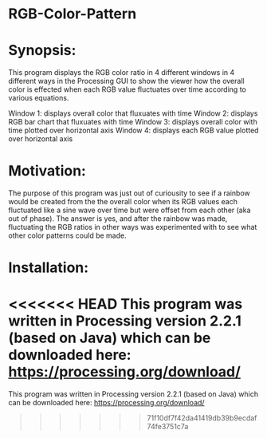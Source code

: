 # RGB-Color-Pattern

# Synopsis:

This program displays the RGB color ratio in 4 different windows in 4 different ways in the Processing GUI to show the viewer how the overall color is effected when each RGB value fluctuates over time according to various equations.

Window 1: displays overall color that fluxuates with time
Window 2: displays RGB bar chart that fluxuates with time
Window 3: displays overall color with time plotted over horizontal axis
Window 4: displays each RGB value plotted over horizontal axis



# Motivation:

The purpose of this program was just out of curiousity to see if a rainbow would be created from the the overall color when its RGB values each fluctuated like a sine wave over time but were offset from each other (aka out of phase). The answer is yes, and after the rainbow was made, fluctuating the RGB ratios in other ways was experimented with to see what other color patterns could be made.



# Installation:

<<<<<<< HEAD
This program was written in Processing version 2.2.1 (based on Java) which can be downloaded here: https://processing.org/download/
=======
This program was written in Processing version 2.2.1 (based on Java) which can be downloaded here: https://processing.org/download/
>>>>>>> 71f10df7f42da41419db39b9ecdaf74fe3751c7a
